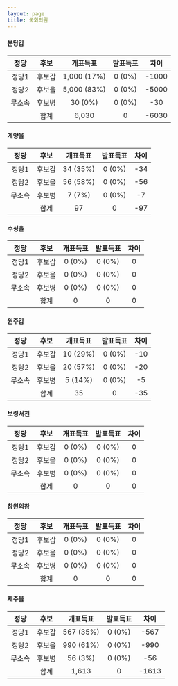 ```yaml
---
layout: page
title: 국회의원
---
```


#### **분당갑**

|정당|후보|개표득표|발표득표|차이|
|:----:|:----:|:----:|:----:|:----:|
|정당1|후보갑|1,000 (17%)|0 (0%)|-1000|
|정당2|후보을|5,000 (83%)|0 (0%)|-5000|
|무소속|후보병|30 (0%)|0 (0%)|-30|
||합계|6,030|0|-6030|

#### **계양을**

|정당|후보|개표득표|발표득표|차이|
|:----:|:----:|:----:|:----:|:----:|
|정당1|후보갑|34 (35%)|0 (0%)|-34|
|정당2|후보을|56 (58%)|0 (0%)|-56|
|무소속|후보병|7 (7%)|0 (0%)|-7|
||합계|97|0|-97|

#### **수성을**

|정당|후보|개표득표|발표득표|차이|
|:----:|:----:|:----:|:----:|:----:|
|정당1|후보갑|0 (0%)|0 (0%)|0|
|정당2|후보을|0 (0%)|0 (0%)|0|
|무소속|후보병|0 (0%)|0 (0%)|0|
||합계|0|0|0|

#### **원주갑**

|정당|후보|개표득표|발표득표|차이|
|:----:|:----:|:----:|:----:|:----:|
|정당1|후보갑|10 (29%)|0 (0%)|-10|
|정당2|후보을|20 (57%)|0 (0%)|-20|
|무소속|후보병|5 (14%)|0 (0%)|-5|
||합계|35|0|-35|

#### **보령서천**

|정당|후보|개표득표|발표득표|차이|
|:----:|:----:|:----:|:----:|:----:|
|정당1|후보갑|0 (0%)|0 (0%)|0|
|정당2|후보을|0 (0%)|0 (0%)|0|
|무소속|후보병|0 (0%)|0 (0%)|0|
||합계|0|0|0|

#### **창원의창**

|정당|후보|개표득표|발표득표|차이|
|:----:|:----:|:----:|:----:|:----:|
|정당1|후보갑|0 (0%)|0 (0%)|0|
|정당2|후보을|0 (0%)|0 (0%)|0|
|무소속|후보병|0 (0%)|0 (0%)|0|
||합계|0|0|0|

#### **제주을**

|정당|후보|개표득표|발표득표|차이|
|:----:|:----:|:----:|:----:|:----:|
|정당1|후보갑|567 (35%)|0 (0%)|-567|
|정당2|후보을|990 (61%)|0 (0%)|-990|
|무소속|후보병|56 (3%)|0 (0%)|-56|
||합계|1,613|0|-1613|


